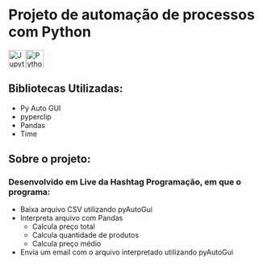 # Projeto de automação de processos com Python 
<img height="35" src="https://user-images.githubusercontent.com/25181517/183914128-3fc88b4a-4ac1-40e6-9443-9a30182379b7.png" alt="Jupyter Notebook" title="Jupyter Notebook"/><img height="35" src="https://user-images.githubusercontent.com/25181517/183423507-c056a6f9-1ba8-4312-a350-19bcbc5a8697.png" alt="Python" title="Python"/>
## Bibliotecas Utilizadas:
- Py Auto GUI
- pyperclip 
- Pandas
- Time

## Sobre o projeto:
### Desenvolvido em Live da Hashtag Programação, em que o programa:
- Baixa arquivo CSV utilizando pyAutoGui
- Interpreta arquivo com Pandas
	- Calcula preço total
	- Calcula quantidade de produtos
	- Calcula preço médio
- Envia um email com o arquivo interpretado utilizando pyAutoGui
